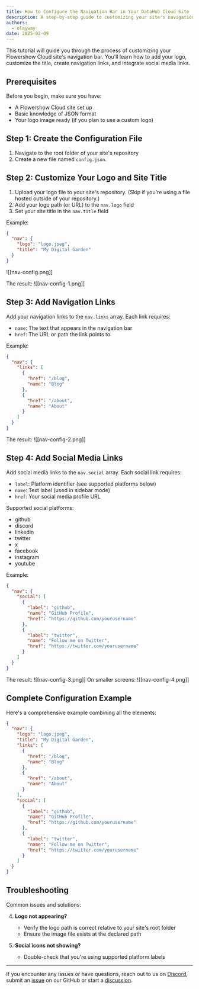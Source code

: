 ```yaml
---
title: How to Configure the Navigation Bar in Your DataHub Cloud Site
description: A step-by-step guide to customizing your site's navigation bar with logos, links, and social media
authors:
  - olayway
date: 2025-02-09
---
```

This tutorial will guide you through the process of customizing your Flowershow Cloud site's navigation bar. You'll learn how to add your logo, customize the title, create navigation links, and integrate social media links.

## Prerequisites

Before you begin, make sure you have:
- A Flowershow Cloud site set up
- Basic knowledge of JSON format
- Your logo image ready (if you plan to use a custom logo)

## Step 1: Create the Configuration File

1. Navigate to the root folder of your site's repository
2. Create a new file named `config.json`.

## Step 2: Customize Your Logo and Site Title

1. Upload your logo file to your site's repository. (Skip if you're using a file hosted outside of your repository.)
2. Add your logo path (or URL) to the `nav.logo` field
3. Set your site title in the `nav.title` field

Example:
```json
{
  "nav": {
    "logo": "logo.jpeg",
    "title": "My Digital Garden"
  }
}
```

![[nav-config.png]]

The result:
![[nav-config-1.png]]

## Step 3: Add Navigation Links

Add your navigation links to the `nav.links` array. Each link requires:
- `name`: The text that appears in the navigation bar
- `href`: The URL or path the link points to

Example:
```json
{
  "nav": {
    "links": [
      {
        "href": "/blog",
        "name": "Blog"
      },
      {
        "href": "/about",
        "name": "About"
      }
    ]
  }
}
```

The result:
![[nav-config-2.png]]

## Step 4: Add Social Media Links

Add social media links to the `nav.social` array. Each social link requires:
- `label`: Platform identifier (see supported platforms below)
- `name`: Text label (used in sidebar mode)
- `href`: Your social media profile URL

Supported social platforms:
- github
- discord
- linkedin
- twitter
- x
- facebook
- instagram
- youtube

Example:
```json
{
  "nav": {
    "social": [
      {
        "label": "github",
        "name": "GitHub Profile",
        "href": "https://github.com/yourusername"
      },
      {
        "label": "twitter",
        "name": "Follow me on Twitter",
        "href": "https://twitter.com/yourusername"
      }
    ]
  }
}
```

The result: 
![[nav-config-3.png]]
 On smaller screens:  ![[nav-config-4.png]]
## Complete Configuration Example

Here's a comprehensive example combining all the elements:

```json
{
  "nav": {
    "logo": "logo.jpeg",
    "title": "My Digital Garden",
    "links": [
      {
        "href": "/blog",
        "name": "Blog"
      },
      {
        "href": "/about",
        "name": "About"
      }
    ],
    "social": [
      {
        "label": "github",
        "name": "GitHub Profile",
        "href": "https://github.com/yourusername"
      },
      {
        "label": "twitter",
        "name": "Follow me on Twitter",
        "href": "https://twitter.com/yourusername"
      }
    ]
  }
}
```

## Troubleshooting

Common issues and solutions:

4. **Logo not appearing?**
   - Verify the logo path is correct relative to your site's root folder
   - Ensure the image file exists at the declared path

5. **Social icons not showing?**
   - Double-check that you're using supported platform labels

---

If you encounter any issues or have questions, reach out to us on [Discord](), submit an [issue](https://github.com/flowershow/flowershow/issues) on our GitHub or start a [discussion](https://github.com/flowershow/flowershow/discussions).